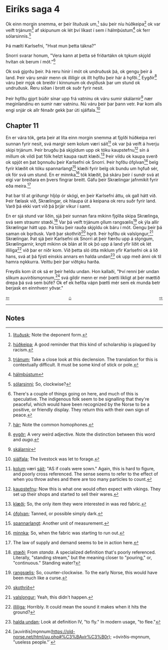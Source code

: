 # Eiríks saga 4

Ok einn morgin snemma, er þeir lituðusk um,[^1] sáu þeir níu húðkeipa[^2] ok var veift trjánum[^3] af skipunum ok lét því líkast í sem í hálmþústum[^4] ok ferr sólarsinnis.[^5]

Þá mælti Karlsefni, "Hvat mun þetta tákna?"

Snorri svarar honum, "Vera kann at þetta sé friðartákn ok tǫkum skjǫld hvítan ok berum í mót."[^6]

Ok svá gjǫrðu þeir. Þá reru hinir í mót ok undruðusk þá, ok gengu þeir á land. Þeir váru smáir menn ok illiligir ok illt hǫfðu þeir hár á hǫfði.[^7] Eygðir[^8] váru þeir mjǫk ok breiðir í kinnunum ok dvǫlðusk þar um stund ok undruðusk. Reru síðan í brott ok suðr fyrir nesit.

Þeir hǫfðu gjǫrt búðir sínar upp frá vatninu ok váru sumir skálarnir[^9] nær meginlandinu en sumir nær vatninu. Nú váru þeir þar þann vetr. Þar kom alls engi snjár ok allr fénaðr gekk þar úti sjálfala.[^10]

## Chapter 11

En er vára tók, geta þeir at líta einn morgin snemma at fjǫlði húðkeipa reri sunnan fyrir nesit, svá margir sem kolum væri sáit[^11] ok var þá veift á hverju skipi trjánum. Þeir brugðu þá skjǫldum upp ok tóku kaupstefnu[^12] sín á millum ok vildi þat fólk helzt kaupa rautt klæði.[^13] Þeir vildu ok kaupa sverð ok spjót en þat bǫnnuðu þeir Karlsefni ok Snorri. Þeir hǫfðu ófǫlvan[^14] belg fyrir klæðit ok tóku spannarlangt[^15] klæði fyrir belg ok bundu um hǫfuð sér, ok fór svá um stund. En er minnka[^16] tók klæðit, þá skáru þeir í sundr svá at eigi var breiðara en þvers fingrar breitt. Gáfu þeir Skrælingar jafnmikit fyrir eða meira.[^17]

Þat bar til at griðungr hljóp ór skógi, en þeir Karlsefni áttu, ok gall hátt við. Þeir fælask við, Skrælingar, ok hlaupa út á keipana ok reru suðr fyrir land. Varð þá ekki vart við þá þrjár vikur í samt.

En er sjá stund var liðin, sjá þeir sunnan fara mikinn fjǫlða  skipa Skrælinga, svá sem straumr stœði.[^18] Var þá veift trjánum ǫllum rangsœlis[^19] ok ýla allir Skrælingar hátt upp. Þá tóku þeir rauða skjǫldu ok báru í mót. Gengu þeir þá saman ok bǫrðusk. Varð þar skothríð[^20] hǫrð. Þeir hǫfðu ok valslǫngur,[^21] Skrælingar. Þat sjá þeir Karlsefni ok Snorri at þeir fœrðu upp á stǫngum, Skrælingarnir, knǫtt mikinn ok blán at lit ok þó upp á land yfir liðit ok lét illiliga[^22] við þar er niðr kom. Við þetta sló ótta miklum yfir Karlsefni ok á lið hans, svá at þá fýsti einskis annars en halda undan[^23] ok upp með ánni ok til hamra nǫkkurra. Veittu þeir þar viðtǫku harða.

Freydís kom út ok sá er þeir heldu undan. Hon kallaði, "Því renni þér undan slíkum auvirðismǫnnum,[^24] svá gildir menn er mér þœtti líkligt at þér mættið drepa þá svá sem búfé? Ok ef ek hefða vápn þœtti mér sem ek munda betr berjask en einnhverr yðvar."

<div style="float: left"><a href="http://rcblack.net/reader/eirik3">⇦</a></div>
<div style="float: right"><a href="http://rcblack.net/reader/eirik5">⇨</a></div>
<div style="margin: 0 auto; width: 100px;"><a href="http://rcblack.net/grammar/front">&#8962;</a></div>

***

## Notes

[^1]: [lituðusk](https://old-norse.net/html/l.php#litask); Note the deponent form.
[^2]: [húðkeipa](https://old-norse.net/html/h.php#h%C3%BA%C3%B0keipr); A good reminder that this kind of scholarship is plagued by racism.
[^3]: [trjánum](https://en.wiktionary.org/wiki/tr%C3%A9#Old_Norse); Take a close look at this declension. The translation for this is contextually difficult. It must be some kind of stick or pole.
[^4]: [hálmþústum](https://old-norse.net/html/h.php#h%C3%A1lm%C3%BE%C3%BAst)
[^5]: [sólarsinni](https://old-norse.net/html/s.php#s%C3%B3larsinnis); So, clockwise?
[^6]: There's a couple of things going on here, and much of this is speculative. The indigenous folk seem to be signalling that they're peaceful, which would have been recognized by the Norse to be a positive, or friendly display. They return this with their own sign of peace.
[^7]: [hár](https://old-norse.net/html/h.php#h%C3%A1r5); Note the common homophones.
[^8]: [eygðr](https://old-norse.net/html/e.php#eygr); A very weird adjective. Note the distinction between this word and _auga_. 
[^9]: [skálarnir](https://old-norse.net/html/s.php#sk%C3%A1li)
[^10]: [sjálfala](https://old-norse.net/html/s.php#sj%C3%A1lfala); The livestock was let to forage.
[^11]: [kolum](https://old-norse.net/html/k.php#kol) væri [sáit](https://old-norse.net/html/s.php#s%C3%A12); "AS if coals were sown." Again, this is hard to figure, and poorly cross referenced. The sense seems to refer to the effect of when you throw ashes and there are too many particles to count.
[^12]: [kaupstefnu](https://old-norse.net/html/k.php#kaupstefna): Now this is what one would often expect with vikings. They set up their shops and started to sell their wares.
[^13]: [klæði](https://old-norse.net/html/k.php#kl%C3%A6%C3%B0i-I); So, the only item they were interested in was red fabric.
[^14]: [ófǫlvan](https://old-norse.net/html/oo.php#%C3%B3f%C3%B6lr); Tanned, or possible simply dark.
[^15]: [spannarlangt](https://old-norse.net/html/s.php#sp%C3%B6nn): Another unit of measurement.
[^16]: [minnka](https://old-norse.net/html/m.php#minnka); So, when the fabric was starting to run out.
[^17]: The law of supply and demand seems to be in action here.
[^18]: [stœði](https://old-norse.net/html/s.php#standa-A); From _standa_. A specialized definition that's poorly referenced. Literally, "standing stream," but the meaning closer to "pouring," or, "continuous." Standing water?
[^19]: [rangsœlis](https://old-norse.net/html/r.php#rangs%C3%A6lis); So, counter-clockwise. To the early Norse, this would have been much like a curse.
[^20]: [skothríð](https://old-norse.net/html/s.php#skothr%C3%AD%C3%B0)
[^21]: [valslǫngur](https://old-norse.net/html/v.php#valsl%C3%B6ngva); Yeah, this didn't happen.
[^22]: [illiliga](https://old-norse.net/html/ii.php#%C3%ADlliliga); Horribly. It could mean the sound it makes when it hits the ground?
[^23]: [halda undan](https://old-norse.net/html/h.php#halda); Look at definition IV, "to fly." In modern usage, "to flee."
[^24]: [auvirðis]mǫnnum(https://old-norse.net/html/uu.php#%C3%BAvir%C3%B0r); =óvirðis-mǫnnum, "useless people."`
